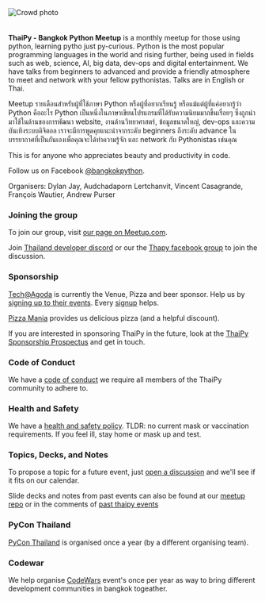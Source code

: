 <img src="/assets/images/crowd.jpg" alt="Crowd photo" style="padding-bottom: 20px;" />

**ThaiPy - Bangkok Python Meetup** is a monthly meetup for those using python, learning pytho just py-curious. Python is the most popular programming languages in the world and rising further, being used in fields such as web, science, AI, big data, dev-ops and digital entertainment. We have talks from beginners to advanced and provide a friendly atmosphere to meet and network with your fellow pythonistas. Talks are in English or Thai.

Meetup รายเดือนสำหรับผู้ที่ใช้ภาษา Python หรือผู้ที่อยากเรียนรู้ หรือแม้แต่ผู้ที่แค่อยากรู้ว่า Python คืออะไร Python เป็นหนึ่งในภาษาเขียนโปรแกรมที่ได้รับความนิยมมากขึ้นเรื่อยๆ ซึ่งถูกนำมาใช้ในด้านของการพัฒนา website, งานด้านวิทยาศาสตร์, ข้อมูลขนาดใหญ่, dev-ops และความบันเทิงระบบดิจิตอล เราจะมีการพูดคุยแนะนำจากระดับ beginners ถึงระดับ advance ในบรรยากาศที่เป็นกันเองเพื่อคุณจะได้ทำความรู้จัก และ network กับ Pythonistas เช่นคุณ

This is for anyone who appreciates beauty and productivity in code. 

Follow us on Facebook [@bangkokpython](https://www.facebook.com/bangkokpython).

Organisers: Dylan Jay, Audchadaporn Lertchanvit, Vincent Casagrande, François Wautier, Andrew Purser

### Joining the group

To join our group, visit [our page on Meetup.com](https://www.meetup.com/thaipy-bangkok-python-meetup/).

Join [Thailand developer discord](https://discord.gg/9rgY6JBm) or our the [Thapy facebook group](https://www.facebook.com/groups/458543967627125) to join the discussion.

### Sponsorship

[Tech@Agoda](https://www.meetup.com/techatagoda/) is currently the Venue, Pizza and beer sponsor. 
Help us by [signing up to their events](https://forms.office.com/r/zASWwAf4Fg). Every [signup](https://forms.office.com/r/zASWwAf4Fg) helps.

[Pizza Mania](https://www.pizzamania.co.th) provides us delicious pizza (and a helpful discount).

If you are interested in sponsoring ThaiPy in the future, look at the [ThaiPy Sponsorship Prospectus](https://docs.google.com/presentation/d/1BQH-brM8YstpQ4g3MCNbFHwGSZBry39BXTSQ4X6rQQQ/edit?usp=sharing) and get in touch.

### Code of Conduct
We have a [code of conduct](/coc) we require all members of the ThaiPy community to adhere to.

### Health and Safety
We have a [health and safety policy](/safety). TLDR: no current mask or vaccination requirements. 
If you feel ill, stay home or mask up and test.  

### Topics, Decks, and Notes

To propose a topic for a future event, just [open a discussion](https://github.com/thaipy/meetups/discussions) and we'll see if it fits on our calendar. 

Slide decks and notes from past events can also be found at our [meetup repo](https://github.com/thaipy/meetups/) or in the comments of [past thaipy events](https://www.meetup.com/thaipy-bangkok-python-meetup/events/?type=past)

### PyCon Thailand

[PyCon Thailand](https://th.pycon.org) is organised once a year (by a different organising team).

### Codewar

We help organise [CodeWars](https://codewars.info) event's once per year as way to bring different development communities in bangkok togeather.